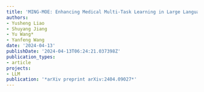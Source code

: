 ```yaml
---
title: 'MING-MOE: Enhancing Medical Multi-Task Learning in Large Language Models with Sparse Mixture of Low-Rank Adapter Experts'
authors:
- Yusheng Liao
- Shuyang Jiang
- Yu Wang*
- Yanfeng Wang
date: '2024-04-13'
publishDate: '2024-04-13T06:24:21.037398Z'
publication_types:
- article
projects:
- LLM
publication: '*arXiv preprint arXiv:2404.09027*'
---
```


